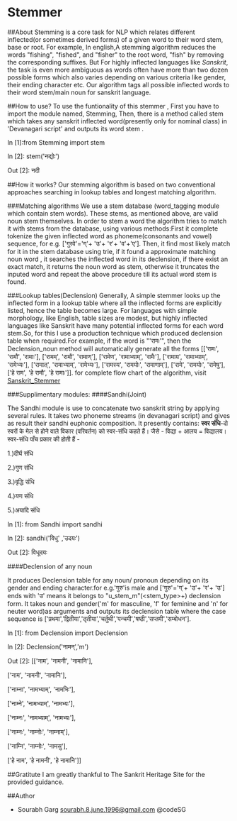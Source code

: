 ﻿# Stemmer


##About
Stemming is a core task for NLP which relates different inflected(or sometimes derived forms) of a given word to their word stem, base or root. For example, In english,A stemming algorithm reduces the words "fishing", "fished", and "fisher" to the root word, "fish" by removing the corresponding suffixes. But For highly inflected languages like *Sanskrit*, the task is even more ambiguous as words often have more than two dozen possible forms which also varies depending on various criteria like gender, their ending character etc.
Our algorithm tags all possible inflected words to their word stem/main noun for sanskrit language.


##How to use?
To use the funtionality of this stemmer , First you have to import the module named, Stemming, Then, there is a method called stem which takes any sanskrit inflected word(presently only for nominal class) in 'Devanagari script' and outputs its word stem .

In [1]:from Stemming import stem

In [2]: stem('नद्योः') 

Out [2]: नदी 


##How it works?
Our stemming algorithm is based on two conventional approaches searching in lookup tables and longest matching algorithm.
 
###Matching algorithms
We use a stem database (word_tagging module which contain stem words). These stems, as mentioned above, are  valid noun stem themselves. In order to stem a word the algorithm tries to match it with stems from the database, using various methods:First it complete tokenize the given inflected word as phoneme(consonants and vowel) sequence, for e.g. ['गुरवे'='ग्'+ 'उ'+ 'र'+ 'व'+'ए'].  Then, it find most likely match for it in the stem database using trie, if it found a approximate matching noun word , it searches the inflected word in its declension, if there exist an exact match, it returns the noun word as stem, otherwise it truncates the inputed word and repeat the above procedure till its actual word stem is found. 

###Lookup tables(Declension)
Generally, A simple stemmer looks up the inflected form in a lookup table where all the inflected forms are explicitly listed, hence the table becomes large. For languages with simple morphology, like English, table sizes are modest, but highly inflected languages like Sanskrit have many potential inflected forms for each word stem.So, for this I use a production technique which produced declension table when required.For example, if the word is "'रामः'", then the Declension_noun method will automatically generate all the forms [['रामः', 'रामौ', 'रामाः'], ['रामम्', 'रामौ', 'रामाण्'], ['रामेण', 'रामाभ्याम्', 'रामैः'], ['रामाय', 'रामाभ्याम्', 'रामेभ्यः'], ['रामात्', 'रामाभ्याम्', 'रामेभ्यः'], ['रामस्य', 'रामयोः', 'रामाणाम्'], ['रामे', 'रामयोः', 'रामेषु'], ['हे राम', 'हे रामौ', 'हे रामाः']].
for complete flow chart of the algorithm, visit [Sanskrit_Stemmer](https://github.com/codeSG/Stemmer/blob/master/Sanskrit_Stemmer.pdf)

###Supplimentary modules:
####Sandhi(Joint)

The Sandhi module is use to concatenate two sanskrit string by applying several rules. It takes two phoneme streams (in devanagari script) and gives as result their sandhi euphonic composition.
It presently contains:
**स्वर संधि**-दो स्वरों के मेल से होने वाले विकार (परिवर्तन) को स्वर-संधि कहते हैं। जैसे - विद्या + आलय = विद्यालय।
स्वर-संधि पाँच प्रकार की होती हैं -

1.)दीर्घ संधि

2.)गुण संधि

3.)वृद्धि संधि

4.)यण संधि

5.)अयादि संधि

In [1]: from Sandhi import sandhi

In [2]: sandhi('विधु' ,'उदयः') 

Out [2]: विधूदयः  

####Declension of any noun

It produces Declension table for any noun/ pronoun depending on its gender and ending character.for e.g.'गुरु'is male and ['गुरु'='ग्'+ 'उ'+ 'र'+ 'उ'] ends with 'उ' means it belongs to "u_stem_m"(<stem_type>+<gender>) declension form.
It takes noun and gender('m' for masculine, 'f' for feminine and 'n' for neuter word)as arguments and outputs its declension table where the case sequence is ['प्रथमा','द्वितीया','तृतीया','चर्तुथी','पन्चमी','षष्ठी','सप्तमी','सम्बोधन'].

In [1]: from Declension import Declension

In [2]: Declension('नामन्','m')

Out [2]: [['नाम', 'नामनी', 'नामानि'],

['नाम', 'नामनी', 'नामानि'], 

['नाम्ना', 'नामभ्याम्', 'नामभिः'],

['नाम्ने', 'नामभ्याम्', 'नामभ्यः'],

['नाम्नः', 'नामभ्याम्', 'नामभ्यः'], 

['नाम्नः', 'नाम्नोः', 'नाम्नाम्'],

['नाम्नि', 'नाम्नोः', 'नामसु'], 

['हे नाम', 'हे नामनी', 'हे नामानि']]

##Gratitute
I am greatly thankful to The Sankrit Heritage Site for the provided guidance.

##Author
* Sourabh Garg sourabh.8.june.1996@gmail.com @codeSG